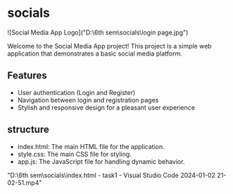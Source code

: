 # socials


![Social Media App Logo]("D:\6th sem\socials\login page.jpg")

Welcome to the Social Media App project! This project is a simple web application that demonstrates a basic social media platform.

## Features

- User authentication (Login and Register)
- Navigation between login and registration pages
- Stylish and responsive design for a pleasant user experience

## structure
- index.html: The main HTML file for the application.
- style.css: The main CSS file for styling.
- app.js: The JavaScript file for handling dynamic behavior.


"D:\6th sem\socials\index.html - task1 - Visual Studio Code 2024-01-02 21-02-51.mp4"
